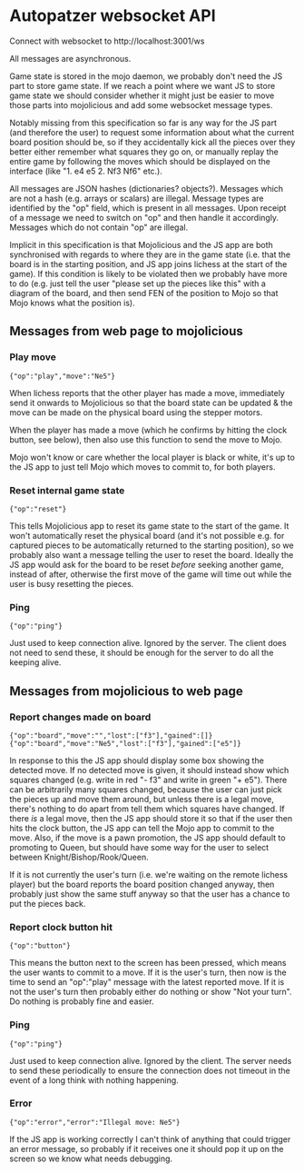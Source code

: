 # Autopatzer websocket API

Connect with websocket to http://localhost:3001/ws

All messages are asynchronous.

Game state is stored in the mojo daemon, we probably don't need the JS part
to store game state. If we reach a point where we want JS to store game state
we should consider whether it might just be easier to move those parts into
mojolicious and add some websocket message types.

Notably missing from this specification so far is any way for the JS part (and
therefore the user) to request some information about what the current board position
should be, so if they accidentally kick all the pieces over they better either remember
what squares they go on, or manually replay the entire game by following the
moves which should be displayed on the interface (like "1. e4 e5 2. Nf3 Nf6" etc.).

All messages are JSON hashes (dictionaries? objects?). Messages which are not a hash (e.g.
arrays or scalars) are illegal.
Message types are identified by the "op" field, which is present in all messages.
Upon receipt of a message we need to switch on "op" and then handle it accordingly.
Messages which do not contain "op" are illegal.

Implicit in this specification is that Mojolicious and the JS app are both synchronised
with regards to where they are in the game state (i.e. that the board is in the starting
position, and JS app joins lichess at the start of the game). If this condition is likely
to be violated then we probably have more to do (e.g. just tell the user "please set up
the pieces like this" with a diagram of the board, and then send FEN of the position
to Mojo so that Mojo knows what the position is).

## Messages from web page to mojolicious

### Play move

    {"op":"play","move":"Ne5"}

When lichess reports that the other player has made a move, immediately send it onwards
to Mojolicious so that the board state can be updated & the move can be made on the physical
board using the stepper motors.

When the player has made a move (which he confirms by hitting the clock button, see below),
then also use this function to send the move to Mojo.

Mojo won't know or care whether the local player is black or white, it's up to the JS app
to just tell Mojo which moves to commit to, for both players.

### Reset internal game state

    {"op":"reset"}

This tells Mojolicious app to reset its game state to the start of the game. It won't automatically
reset the physical board (and it's not possible e.g. for captured pieces to be automatically
returned to the starting position), so we probably also want a message telling the user to reset
the board. Ideally the JS app would ask for the board to be reset *before* seeking another game,
instead of after, otherwise the first move of the game will time out while the user is busy
resetting the pieces.

### Ping

    {"op":"ping"}

Just used to keep connection alive. Ignored by the server. The client does not need to send these,
it should be enough for the server to do all the keeping alive.

## Messages from mojolicious to web page

### Report changes made on board

    {"op":"board","move":"","lost":["f3"],"gained":[]}
    {"op":"board","move":"Ne5","lost":["f3"],"gained":["e5"]}

In response to this the JS app should display some box showing the detected move. If
no detected move is given, it should instead show which squares changed (e.g. write in
red "- f3" and write in green "+ e5"). There can be arbitrarily many squares
changed, because the user can just pick the pieces up and move them around, but unless
there is a legal move, there's nothing to do apart from tell them which squares have
changed. If there *is* a legal move, then the JS app should store it so that if the
user then hits the clock button, the JS app can tell the Mojo app to commit to the
move. Also, if the move is a pawn promotion, the JS app should default to promoting
to Queen, but should have some way for the user to select between Knight/Bishop/Rook/Queen.

If it is not currently the user's turn (i.e. we're waiting on the remote lichess player)
but the board reports the board position changed anyway, then probably just show the same
stuff anyway so that the user has a chance to put the pieces back.

### Report clock button hit

    {"op":"button"}

This means the button next to the screen has been pressed, which means the user wants to
commit to a move. If it is the user's turn, then now is the time to send an "op":"play" message with
the latest reported move. If it is not the user's turn then probably either do nothing or
show "Not your turn". Do nothing is probably fine and easier.

### Ping

    {"op":"ping"}

Just used to keep connection alive. Ignored by the client. The server needs to send these
periodically to ensure the connection does not timeout in the event of a long think with
nothing happening.

### Error

    {"op":"error","error":"Illegal move: Ne5"}

If the JS app is working correctly I can't think of anything that could trigger an
error message, so probably if it receives one it should pop it up on the screen so
we know what needs debugging.
